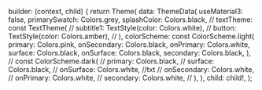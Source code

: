 builder: (context, child) {
                            return Theme(
                              data: ThemeData(
                                useMaterial3: false,
                                primarySwatch: Colors.grey,
                                splashColor: Colors.black,
                                // textTheme: const TextTheme(
                                //   subtitle1: TextStyle(color: Colors.white),
                                //   button: TextStyle(color: Colors.amber),
                                // ),
                                colorScheme: const ColorScheme.light(
                                  primary: Colors.pink,
                                  onSecondary: Colors.black,
                                  onPrimary: Colors.white,
                                  surface: Colors.black,
                                  onSurface: Colors.black,
                                  secondary: Colors.black,
                                ),
                                //  const ColorScheme.dark(
                                //   primary: Colors.black,
                                //   surface: Colors.black,
                                //   onSurface: Colors.white, //txt
                                //   onSecondary: Colors.white,
                                //   onPrimary: Colors.white,
                                //   secondary: Colors.white,
                                // ),
                              ),
                              child: child!,
                            );
